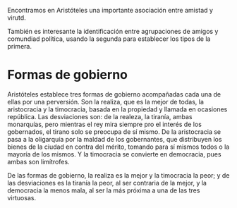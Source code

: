 Encontramos en Aristóteles una importante asociación entre amistad y virutd.

También es interesante la identificación entre agrupaciones de amigos y comundiad política, usando la segunda para establecer los tipos de la primera.

# Formas de gobierno

Aristóteles establece tres formas de gobierno acompañadas cada una de ellas por una perversión. Son la realiza, que es la mejor de todas, la aristocracia y la timocracia, basada en la propiedad y llamada en ocasiones república. Las desviaciones son: de la realeza, la tiranía, ambas monarquías, pero mientras el rey mira siempre pro el interés de los gobernados, el tirano solo se preocupa de sí mismo. De la aristocracia se pasa a la oligarquía por la maldad de los gobernantes, que distribuyen los bienes de la ciudad en contra del mérito, tomando para sí mismos todos o la mayoría de los mismos. Y la timocracia se convierte en democracia, pues ambas son limítrofes.

De las formas de gobierno, la realiza es la mejor y la timocracia la peor; y de las desviaciones es la tiranía la peor, al ser contraria de la mejor, y la democracia la menos mala, al ser la más próxima a una de las tres virtuosas.